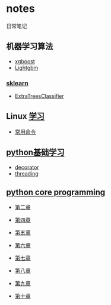 # notes
日常笔记

## 机器学习算法

* [xgboost][1]
* [Lightgbm][2]
### [sklearn][3]

* [ExtraTreesClassifier][4] 

## Linux [学习][5]

* [常用命令][6]

## [python基础学习](https://github.com/c-dafan/notes/tree/master/python)

* [decorator](https://github.com/c-dafan/notes/tree/master/python/decorator)
* [threading](https://github.com/c-dafan/notes/tree/master/python/threading)

## [python core programming](https://github.com/c-dafan/notes/tree/master/python%20core%20programming)

* [第二章](https://github.com/c-dafan/notes/tree/master/python%20core%20programming/chapter%202)

* [第四章](https://github.com/c-dafan/notes/tree/master/python%20core%20programming/chapter%204)

* [第五章](https://github.com/c-dafan/notes/tree/master/python%20core%20programming/chapter%205)

* [第六章](https://github.com/c-dafan/notes/tree/master/python%20core%20programming/chapter%206)

* [第七章](https://github.com/c-dafan/notes/tree/master/python%20core%20programming/chapter%207)

* [第八章](https://github.com/c-dafan/notes/tree/master/python%20core%20programming/chapter%208)

* [第九章](https://github.com/c-dafan/notes/tree/master/python%20core%20programming/chapter%209)

* [第十章](https://github.com/c-dafan/notes/tree/master/python%20core%20programming/chapter%2010)

[1]: https://github.com/c-dafan/notes/blob/master/xgboost
[2]: https://github.com/c-dafan/notes/tree/master/Lightgbm
[3]: https://github.com/c-dafan/notes/tree/master/sklearn%20notes
[4]: https://github.com/c-dafan/notes/tree/master/sklearn%20notes/ExtraTreesClassifier
[5]: https://github.com/c-dafan/notes/tree/master/Linux
[6]: https://github.com/c-dafan/notes/tree/master/Linux/linux.txt
